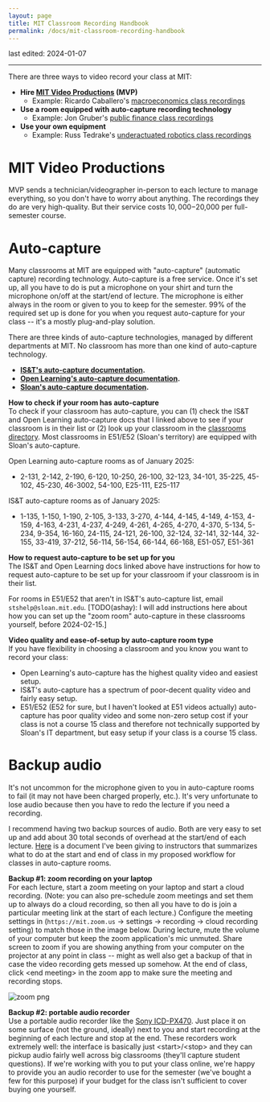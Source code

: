 ```yaml
---
layout: page
title: MIT Classroom Recording Handbook
permalink: /docs/mit-classroom-recording-handbook
---
```


last edited: 2024-01-07

---

There are three ways to video record your class at MIT:
- **Hire [MIT Video Productions](https://mvp.mit.edu/) (MVP)** 
    - Example: Ricardo Caballero's [macroeconomics class recordings](https://youtube.com/playlist?list=PLUl4u3cNGP62EXoZ4B3_Ob7lRRwpGQxkb&si=-2vXKEcwsiqcrYUh)
- **Use a room equipped with auto-capture recording technology** 
    - Example: Jon Gruber's [public finance class recordings](https://youtube.com/playlist?list=PL_1TbuIu65A-9f_HbjKJDLLSZPl7Cb0Dz&si=o30XxZmupy6U17yY)
- **Use your own equipment** 
    - Example: Russ Tedrake's [underactuated robotics class recordings](https://youtube.com/playlist?list=PLkx8KyIQkMfWr191lqbN8WfV08j-ui8WX&si=M7CYcRFqVYpL7nqv)

# MIT Video Productions
MVP sends a technician/videographer in-person to each lecture to manage everything, so you don't have to worry about anything. The recordings they do are very high-quality. But their service costs $10,000-$20,000 per full-semester course. 

# Auto-capture
Many classrooms at MIT are equipped with "auto-capture" (automatic capture) recording technology. Auto-capture is a free service. Once it's set up, all you have to do is put a microphone on your shirt and turn the microphone on/off at the start/end of lecture. The microphone is either always in the room or given to you to keep for the semester. 99% of the required set up is done for you when you request auto-capture for your class -- it's  a mostly plug-and-play solution.

There are three kinds of auto-capture technologies, managed by different departments at MIT. No classroom has more than one kind of auto-capture technology.
- **[IS&T's auto-capture documentation](https://ist.mit.edu/lecture-capture).** 
- **[Open Learning's auto-capture documentation](https://canvas.mit.edu/courses/3156/pages/classroom-lecture-capture).**
- **[Sloan's auto-capture documentation](https://mitsloanedtech.mit.edu/teaching-spaces/live-streaming-and-classroom-recordings/).**

**How to check if your room has auto-capture**
<br>
To check if your classroom has auto-capture, you can (1) check the IS&T and Open Learning auto-capture docs that I linked above to see if your classroom is in their list or (2) look up your classroom in the [classrooms directory](https://classrooms.mit.edu). Most classrooms in E51/E52 (Sloan's territory) are equipped with Sloan's auto-capture.

Open Learning auto-capture rooms as of January 2025: 
- 2-131, 2-142, 2-190, 6-120, 10-250, 26-100, 32-123, 34-101, 35-225, 45-102, 45-230, 46-3002, 54-100, E25-111, E25-117

IS&T auto-capture rooms as of January 2025: 
- 1-135, 1-150, 1-190, 2-105, 3-133, 3-270, 4-144, 4-145, 4-149, 4-153, 4-159, 4-163, 4-231, 4-237, 4-249, 4-261, 4-265, 4-270, 4-370, 5-134, 5-234, 9-354, 16-160, 24-115, 24-121, 26-100, 32-124, 32-141, 32-144, 32-155, 33-419, 37-212, 56-114, 56-154, 66-144, 66-168, E51-057, E51-361

**How to request auto-capture to be set up for you**
<br>
The IS&T and Open Learning docs linked above have instructions for how to request auto-capture to be set up for your classroom if your classroom is in their list.

For rooms in E51/E52 that aren't in IS&T's auto-capture list, email `stshelp@sloan.mit.edu`. [TODO(ashay): I will add instructions here about how you can set up the "zoom room" auto-capture in these classrooms yourself, before 2024-02-15.]

**Video quality and ease-of-setup by auto-capture room type**
<br>
If you have flexibility in choosing a classroom and you know you want to record your class:
- Open Learning's auto-capture has the highest quality video and easiest setup.
- IS&T's auto-capture has a spectrum of poor-decent quality video and fairly easy setup.
- E51/E52 (E52 for sure, but I haven't looked at E51 videos actually) auto-capture has poor quality video and some non-zero setup cost if your class is not a course 15 class and therefore not technically supported by Sloan's IT department, but easy setup if your class is a course 15 class.

# Backup audio

It's not uncommon for the microphone given to you in auto-capture rooms to fail (it may not have been charged properly, etc.). It's very unfortunate to lose audio because then you have to redo the lecture if you need a recording.

I recommend having two backup sources of audio. Both are very easy to set up and add about 30 total seconds of overhead at the start/end of each lecture. [Here](https://docs.google.com/document/d/16vF_MX7bxhcjGaXRgk-oBxtmUeE5uw-GhoREdBth_EA/edit?usp=sharing) is a document I've been giving to instructors that summarizes what to do at the start and end of class in my proposed workflow for classes in auto-capture rooms.

**Backup #1: zoom recording on your laptop**
<br>
For each lecture, start a zoom meeting on your laptop and start a cloud recording. (Note: you can also pre-schedule zoom meetings and set them up to always do a cloud recording, so then all you have to do is join a particular meeting link at the start of each lecture.) Configure the meeting settings in (`https://mit.zoom.us` &rarr; settings &rarr; recording &rarr; cloud recording setting) to match those in the image below. During lecture, mute the volume of your computer but keep the zoom application's mic unmuted. Share screen to zoom if you are showing anything from your computer on the projector at any point in class -- might as well also get a backup of that in case the video recording gets messed up somehow. At the end of class, click \<end meeting\> in the zoom app to make sure the meeting and recording stops.

![zoom png](/documentation/zoom_meeting_recording_settings.png)

**Backup #2: portable audio recorder**
<br>
Use a portable audio recorder like the [Sony ICD-PX470](https://www.sony.com/en-cd/electronics/voice-recorders/icd-px470). Just place it on some surface (not the ground, ideally) next to you and start recording at the beginning of each lecture and stop at the end. These recorders work extremely well: the interface is basically just \<start\>/\<stop\> and they can pickup audio fairly well across big classrooms (they'll capture student questions). If we're working with you to put your class online, we're happy to provide you an audio recorder to use for the semester (we've bought a few for this purpose) if your budget for the class isn't sufficient to cover buying one yourself.







